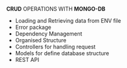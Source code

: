 **CRUD** OPERATIONS WITH **MONGO-DB**

- Loading and Retrieving data from ENV file
- Error package
- Dependency Management
- Organised Structure
- Controllers for handling request
- Models for define database structure
- REST API
